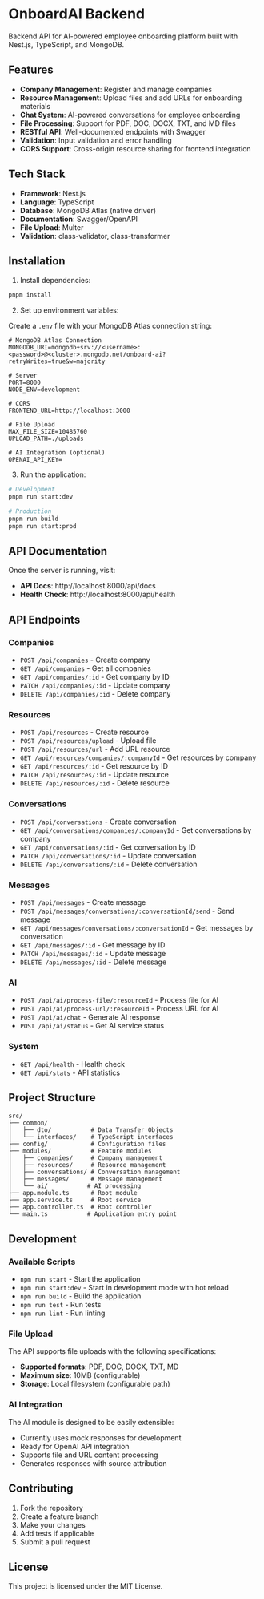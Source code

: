 # OnboardAI Backend

Backend API for AI-powered employee onboarding platform built with Nest.js, TypeScript, and MongoDB.

## Features

- **Company Management**: Register and manage companies
- **Resource Management**: Upload files and add URLs for onboarding materials
- **Chat System**: AI-powered conversations for employee onboarding
- **File Processing**: Support for PDF, DOC, DOCX, TXT, and MD files
- **RESTful API**: Well-documented endpoints with Swagger
- **Validation**: Input validation and error handling
- **CORS Support**: Cross-origin resource sharing for frontend integration

## Tech Stack

- **Framework**: Nest.js
- **Language**: TypeScript
- **Database**: MongoDB Atlas (native driver)
- **Documentation**: Swagger/OpenAPI
- **File Upload**: Multer
- **Validation**: class-validator, class-transformer

## Installation

1. Install dependencies:
```bash
pnpm install
```

2. Set up environment variables:

Create a `.env` file with your MongoDB Atlas connection string:

```env
# MongoDB Atlas Connection
MONGODB_URI=mongodb+srv://<username>:<password>@<cluster>.mongodb.net/onboard-ai?retryWrites=true&w=majority

# Server
PORT=8000
NODE_ENV=development

# CORS
FRONTEND_URL=http://localhost:3000

# File Upload
MAX_FILE_SIZE=10485760
UPLOAD_PATH=./uploads

# AI Integration (optional)
OPENAI_API_KEY=
```

3. Run the application:
```bash
# Development
pnpm run start:dev

# Production
pnpm run build
pnpm run start:prod
```

## API Documentation

Once the server is running, visit:
- **API Docs**: http://localhost:8000/api/docs
- **Health Check**: http://localhost:8000/api/health

## API Endpoints

### Companies
- `POST /api/companies` - Create company
- `GET /api/companies` - Get all companies
- `GET /api/companies/:id` - Get company by ID
- `PATCH /api/companies/:id` - Update company
- `DELETE /api/companies/:id` - Delete company

### Resources
- `POST /api/resources` - Create resource
- `POST /api/resources/upload` - Upload file
- `POST /api/resources/url` - Add URL resource
- `GET /api/resources/companies/:companyId` - Get resources by company
- `GET /api/resources/:id` - Get resource by ID
- `PATCH /api/resources/:id` - Update resource
- `DELETE /api/resources/:id` - Delete resource

### Conversations
- `POST /api/conversations` - Create conversation
- `GET /api/conversations/companies/:companyId` - Get conversations by company
- `GET /api/conversations/:id` - Get conversation by ID
- `PATCH /api/conversations/:id` - Update conversation
- `DELETE /api/conversations/:id` - Delete conversation

### Messages
- `POST /api/messages` - Create message
- `POST /api/messages/conversations/:conversationId/send` - Send message
- `GET /api/messages/conversations/:conversationId` - Get messages by conversation
- `GET /api/messages/:id` - Get message by ID
- `PATCH /api/messages/:id` - Update message
- `DELETE /api/messages/:id` - Delete message

### AI
- `POST /api/ai/process-file/:resourceId` - Process file for AI
- `POST /api/ai/process-url/:resourceId` - Process URL for AI
- `POST /api/ai/chat` - Generate AI response
- `POST /api/ai/status` - Get AI service status

### System
- `GET /api/health` - Health check
- `GET /api/stats` - API statistics

## Project Structure

```
src/
├── common/
│   ├── dto/           # Data Transfer Objects
│   └── interfaces/    # TypeScript interfaces
├── config/            # Configuration files
├── modules/           # Feature modules
│   ├── companies/     # Company management
│   ├── resources/     # Resource management
│   ├── conversations/ # Conversation management
│   ├── messages/      # Message management
│   └── ai/           # AI processing
├── app.module.ts      # Root module
├── app.service.ts     # Root service
├── app.controller.ts  # Root controller
└── main.ts           # Application entry point
```

## Development

### Available Scripts

- `npm run start` - Start the application
- `npm run start:dev` - Start in development mode with hot reload
- `npm run build` - Build the application
- `npm run test` - Run tests
- `npm run lint` - Run linting

### File Upload

The API supports file uploads with the following specifications:
- **Supported formats**: PDF, DOC, DOCX, TXT, MD
- **Maximum size**: 10MB (configurable)
- **Storage**: Local filesystem (configurable path)

### AI Integration

The AI module is designed to be easily extensible:
- Currently uses mock responses for development
- Ready for OpenAI API integration
- Supports file and URL content processing
- Generates responses with source attribution

## Contributing

1. Fork the repository
2. Create a feature branch
3. Make your changes
4. Add tests if applicable
5. Submit a pull request

## License

This project is licensed under the MIT License.

